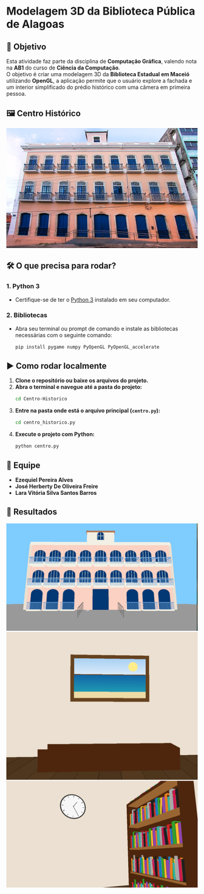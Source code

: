 # Modelagem 3D da Biblioteca Pública de Alagoas

## 🎯 Objetivo  
Esta atividade faz parte da disciplina de **Computação Gráfica**, valendo nota na **AB1** do curso de **Ciência da Computação**.  
O objetivo é criar uma modelagem 3D da **Biblioteca Estadual em Maceió** utilizando **OpenGL**, a aplicação permite que o usuário explore a fachada e um interior simplificado do prédio histórico com uma câmera em primeira pessoa.

## 🖼 Centro Histórico 
![Biblioteca Pública de Alagoas](fachadareal.jpg)

## 🛠 O que precisa para rodar?  

### 1. Python 3  
- Certifique-se de ter o [Python 3](https://www.python.org/downloads/) instalado em seu computador.  

### 2. Bibliotecas  
- Abra seu terminal ou prompt de comando e instale as bibliotecas necessárias com o seguinte comando:  
  ```bash
  pip install pygame numpy PyOpenGL PyOpenGL_accelerate
  ```

## ▶️ Como rodar localmente  

1. **Clone o repositório ou baixe os arquivos do projeto.**  
2. **Abra o terminal e navegue até a pasta do projeto:**  
   ```bash
   cd Centro-Historico
   ```
3. **Entre na pasta onde está o arquivo principal (`centro.py`):**  
   ```bash
   cd centro_historico.py
   ```
4. **Execute o projeto com Python:**  
   ```bash
   python centro.py
   ```
## 👥 **Equipe**  

 - **Ezequiel Pereira Alves** 
- **José Herberty De Oliveira Freire**
- **Lara Vitória Silva Santos Barros**
 
## 🔎 Resultados
![Modelagem 3D](fachada3d.png)
![Quadro](quadro.png)
![Estante](estante.png)






